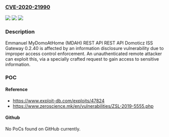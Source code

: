### [CVE-2020-21990](https://cve.mitre.org/cgi-bin/cvename.cgi?name=CVE-2020-21990)
![](https://img.shields.io/static/v1?label=Product&message=n%2Fa&color=blue)
![](https://img.shields.io/static/v1?label=Version&message=n%2Fa&color=blue)
![](https://img.shields.io/static/v1?label=Vulnerability&message=n%2Fa&color=brighgreen)

### Description

Emmanuel MyDomoAtHome (MDAH) REST API REST API Domoticz ISS Gateway 0.2.40 is affected by an information disclosure vulnerability due to improper access control enforcement. An unauthenticated remote attacker can exploit this, via a specially crafted request to gain access to sensitive information.

### POC

#### Reference
- https://www.exploit-db.com/exploits/47824
- https://www.zeroscience.mk/en/vulnerabilities/ZSL-2019-5555.php

#### Github
No PoCs found on GitHub currently.

